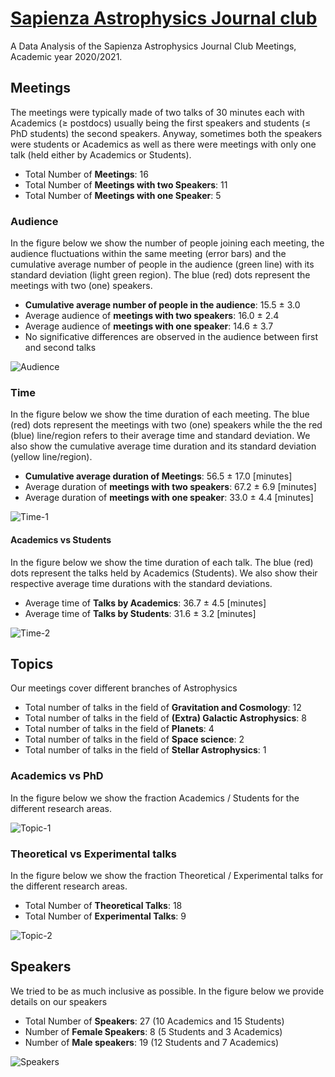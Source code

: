 # [Sapienza Astrophysics Journal club](https://sites.google.com/uniroma1.it/astrophysics-journal-club/home)

A Data Analysis of the Sapienza Astrophysics Journal Club Meetings, Academic year 2020/2021.

## Meetings
The meetings were typically made of two talks of 30 minutes each with Academics (≥ postdocs) usually being the first speakers and students (≤ PhD students) the second speakers. Anyway, sometimes both the speakers were students or Academics as well as there were meetings with only one talk (held either by Academics or Students).
- Total Number of **Meetings**: 16
- Total Number of **Meetings with two Speakers**: 11
- Total Number of **Meetings with one Speaker**: 5

### Audience
In the figure below we show the number of people joining each meeting, the audience fluctuations within the same meeting (error bars) and the cumulative average number of people in the audience (green line) with its standard deviation (light green region). The blue (red) dots represent the meetings with two (one) speakers.
- **Cumulative average number of people in the audience**: 15.5 ± 3.0
- Average audience of **meetings with two speakers**: 16.0 ± 2.4
- Average audience of **meetings with one speaker**: 14.6 ± 3.7
- No significative differences are observed in the audience between first and second talks

![Audience](https://user-images.githubusercontent.com/81431176/125458533-096b286e-1668-42d0-b793-1ad8685261a1.png)


### Time
In the figure below we show the time duration of each meeting. The blue (red) dots represent the meetings with two (one) speakers while the the red (blue) line/region refers to their average time and standard deviation. We also show the cumulative average time duration and its standard deviation (yellow line/region).
- **Cumulative average duration of Meetings**: 56.5 ± 17.0 \[minutes\]
- Average duration of **meetings with two speakers**: 67.2 ± 6.9 \[minutes\]
- Average duration of **meetings with one speaker**: 33.0 ± 4.4 \[minutes\]

![Time-1](https://user-images.githubusercontent.com/81431176/125454540-5a025807-5784-4fce-bb4d-1656bddde341.png)



#### Academics vs Students
In the figure below we show the time duration of each talk. The blue (red) dots represent the talks held by Academics (Students). We also show their respective average time durations with the standard deviations.
- Average time of **Talks by Academics**: 36.7 ± 4.5 \[minutes\]
- Average time of **Talks by Students**: 31.6 ± 3.2 \[minutes\]

![Time-2](https://user-images.githubusercontent.com/81431176/125458666-45de0fb1-22ae-4fa3-b331-bc3983a3bd9a.png)



## Topics
Our meetings cover different branches of Astrophysics
- Total number of talks in the field of **Gravitation and Cosmology**: 12
- Total number of talks in the field of **(Extra) Galactic Astrophysics**: 8
- Total number of talks in the field of **Planets**: 4
- Total number of talks in the field of **Space science**: 2
- Total number of talks in the field of **Stellar Astrophysics**: 1


### Academics vs PhD
In the figure below we show the fraction Academics / Students for the different research areas.

![Topic-1](https://user-images.githubusercontent.com/81431176/125455524-c32c39a0-d6be-44b2-9544-e20a5b83e239.png)



### Theoretical vs Experimental talks
In the figure below we show the fraction Theoretical / Experimental talks for the different research areas.
- Total Number of **Theoretical Talks**: 18
- Total Number of **Experimental Talks**: 9

![Topic-2](https://user-images.githubusercontent.com/81431176/125455546-df1d9f6d-abe2-4839-bf33-c680ef015a27.png)



## Speakers
We tried to be as much inclusive as possible. In the figure below we provide details on our speakers 
- Total Number of **Speakers**: 27 (10 Academics and 15 Students)
- Number of **Female Speakers**: 8 (5 Students and 3 Academics)
- Number of **Male speakers**: 19 (12 Students and 7 Academics)

![Speakers](https://user-images.githubusercontent.com/81431176/125455581-29985dcb-810e-4498-ba58-26c85d8050ba.png)



